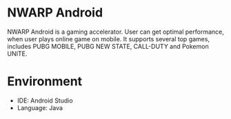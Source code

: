 # NWARP Android

NWARP Android is a gaming accelerator. User can get optimal performance, when user plays online game on mobile. It supports several top games, includes PUBG MOBILE, PUBG NEW STATE, CALL-DUTY and Pokemon UNITE.

# Environment
* IDE: Android Studio
* Language: Java
